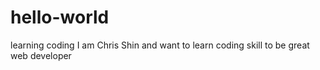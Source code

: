 # hello-world
learning coding 
I am Chris Shin and want to learn coding skill to be great web developer 
